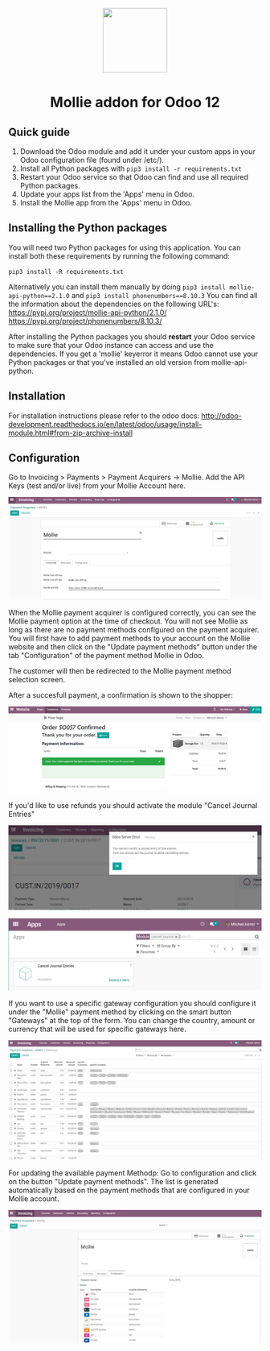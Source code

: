 <p align="center">
  <img src="https://info.mollie.com/hubfs/github/odoo/logo.png" width="128" height="128"/>
</p>
<h1 align="center">Mollie addon for Odoo 12</h1>

## Quick guide
1. Download the Odoo module and add it under your custom apps in your Odoo configuration file (found under /etc/).
2. Install all Python packages with `pip3 install -r requirements.txt`
3. Restart your Odoo service so that Odoo can find and use all required Python packages.
4. Update your apps list from the 'Apps' menu in Odoo.
5. Install the Mollie app from the 'Apps' menu in Odoo.

## Installing the Python packages
You will need two Python packages for using this application.
You can install both these requirements by running the following command:
```
pip3 install -R requirements.txt
```
Alternatively you can install them manually by doing `pip3 install mollie-api-python==2.1.0` and `pip3 install phonenumbers==8.10.3`
You can find all the information about the dependencies on the following URL's:
https://pypi.org/project/mollie-api-python/2.1.0/ <br/>
https://pypi.org/project/phonenumbers/8.10.3/

After installing the Python packages you should **restart** your Odoo service to make sure that your Odoo instance can access and use the dependencies. If you get a 'mollie' keyerror it means Odoo cannot use your Python packages or that you've installed an old version from mollie-api-python.

## Installation
For installation instructions please refer to the odoo docs:
http://odoo-development.readthedocs.io/en/latest/odoo/usage/install-module.html#from-zip-archive-install

## Configuration
Go to Invoicing > Payments > Payment Acquirers -> Mollie.
Add the API Keys (test and/or live) from your Mollie Account here.

![alt text](/payment_mollie_official/static/description/crm_sc_02.PNG "Odoo mollie configuration example")

When the Mollie payment acquirer is configured correctly, you can see the Mollie payment option at the time of checkout. You will not see Mollie as long as there are no payment methods configured on the payment acquirer. You will first have to add payment methods to your account on the Mollie website and then click on the "Update payment methods" button under the tab "Configuration" of the payment method Mollie in Odoo.

The customer will then be redirected to the Mollie payment method selection screen.

After a succesfull payment, a confirmation is shown to the shopper:

![alt text](/payment_mollie_official/static/description/Payment_Confirmation.png "Odoo mollie payment confirmation")

If you'd like to use refunds you should activate the module "Cancel Journal Entries"

![alt text](/payment_mollie_official/static/description/Refund.png "Odoo mollie payment refunds")

![alt text](/payment_mollie_official/static/description/cancel_journal_entry.png "Odoo Cancel Journal Entry Module")

If you want to use a specific gateway configuration you should configure it under the "Mollie" payment method by clicking on the smart button "Gateways" at the top of the form. You can change the country, amount or currency that will be used for specific gateways here.

![alt text](/payment_mollie_official/static/description/gateways.png "Odoo Mollie Gateways Configuration")

For updating the available payment Methodp: Go to configuration and click on the button "Update payment methods". The list is generated automatically based on the payment methods that are configured in your Mollie account.

![alt text](/payment_mollie_official/static/description/mollie_configuration.png "Odoo Mollie Payment Methods")

